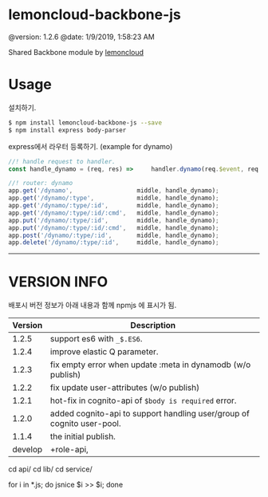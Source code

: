 # lemoncloud-backbone-js

@version: 1.2.6
@date:    1/9/2019, 1:58:23 AM

Shared Backbone module by [lemoncloud](https://lemoncloud.io)


# Usage

설치하기.

```bash
$ npm install lemoncloud-backbone-js --save
$ npm install express body-parser
```

express에서 라우터 등록하기. (example for dynamo)

```js
//! handle request to handler.
const handle_dynamo = (req, res) =>     handler.dynamo(req.$event, req.$context, req.$callback);

//! router: dynamo
app.get('/dynamo',                  middle, handle_dynamo);
app.get('/dynamo/:type',            middle, handle_dynamo);
app.get('/dynamo/:type/:id',        middle, handle_dynamo);
app.get('/dynamo/:type/:id/:cmd',   middle, handle_dynamo);
app.put('/dynamo/:type/:id',        middle, handle_dynamo);
app.put('/dynamo/:type/:id/:cmd',   middle, handle_dynamo);
app.post('/dynamo/:type/:id',       middle, handle_dynamo);
app.delete('/dynamo/:type/:id',     middle, handle_dynamo);
```




----------------
# VERSION INFO #

배포시 버전 정보가 아래 내용과 함께 npmjs 에 표시가 됨.

| Version   | Description
|--         |--
| 1.2.5     | support es6 with `_$.ES6`.
| 1.2.4     | improve elastic Q parameter.
| 1.2.3     | fix empty error when update :meta in dynamodb (w/o publish)
| 1.2.2     | fix update user-attributes (w/o publish)
| 1.2.1     | hot-fix in cognito-api of `$body is required` error.
| 1.2.0     | added cognito-api to support handling user/group of cognito user-pool.
| 1.1.4     | the initial publish.
| develop   | +role-api, 



cd api/
cd lib/
cd service/

for i in *.js; do jsnice  $i >> $i; done